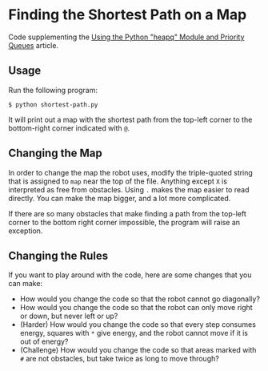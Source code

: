 # Finding the Shortest Path on a Map

Code supplementing the [Using the Python "heapq" Module and Priority Queues](https://realpython.com/python-heapq-module/) article.

## Usage

Run the following program:

```shell
$ python shortest-path.py
```

It will print out a map with the shortest path from the top-left corner to the bottom-right corner indicated with `@`.

## Changing the Map

In order to change the map the robot uses, modify the triple-quoted string that is assigned to `map` near the top of the file. Anything except `X` is interpreted as free from obstacles. Using `.` makes the map easier to read directly. You can make the map bigger, and a lot more complicated.

If there are so many obstacles that make finding a path from the top-left corner to the bottom right corner impossible, the program will raise an exception.

## Changing the Rules

If you want to play around with the code, here are some changes that you can make:

* How would you change the code so that the robot cannot go diagonally?
* How would you change the code so that the robot can only move right or down, but never left or up?
* (Harder) How would you change the code so that every step consumes energy, squares with `*` give energy, and the robot cannot move if it is out of energy?
* (Challenge) How would you change the code so that areas marked with `#` are not obstacles, but take twice as long to move through?
